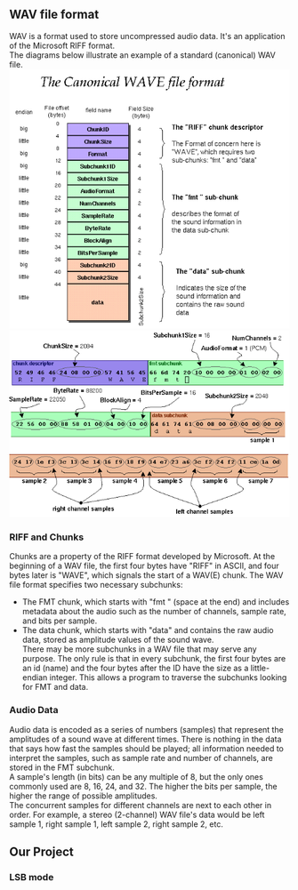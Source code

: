 ## WAV file format
WAV is a format used to store uncompressed audio data. It's an application of the Microsoft RIFF format.  
The diagrams below illustrate an example of a standard (canonical) WAV file.  
![WAV file format diagram (small)](img/wavFormatSmall.png)
![WAV file format diagram (large)](img/wavFormatLarge.png)
### RIFF and Chunks
Chunks are a property of the RIFF format developed by Microsoft. At the beginning of a WAV file, the first four bytes have "RIFF" in ASCII, and four bytes later is "WAVE", which signals the start of a WAV(E) chunk. The WAV file format specifies two necessary subchunks:  
- The FMT chunk, which starts with "fmt " (space at the end) and includes metadata about the audio such as the number of channels, sample rate, and bits per sample.  
- The data chunk, which starts with "data" and contains the raw audio data, stored as amplitude values of the sound wave.  
There may be more subchunks in a WAV file that may serve any purpose. The only rule is that in every subchunk, the first four bytes are an id (name) and the four bytes after the ID have the size as a little-endian integer. This allows a program to traverse the subchunks looking for FMT and data.  
### Audio Data
Audio data is encoded as a series of numbers (samples) that represent the amplitudes of a sound wave at different times. There is nothing in the data that says how fast the samples should be played; all information needed to interpret the samples, such as sample rate and number of channels, are stored in the FMT subchunk.  
A sample's length (in bits) can be any multiple of 8, but the only ones commonly used are 8, 16, 24, and 32. The higher the bits per sample, the higher the range of possible amplitudes.  
The concurrent samples for different channels are next to each other in order. For example, a stereo (2-channel) WAV file's data would be left sample 1, right sample 1, left sample 2, right sample 2, etc.  
## Our Project
### LSB mode
